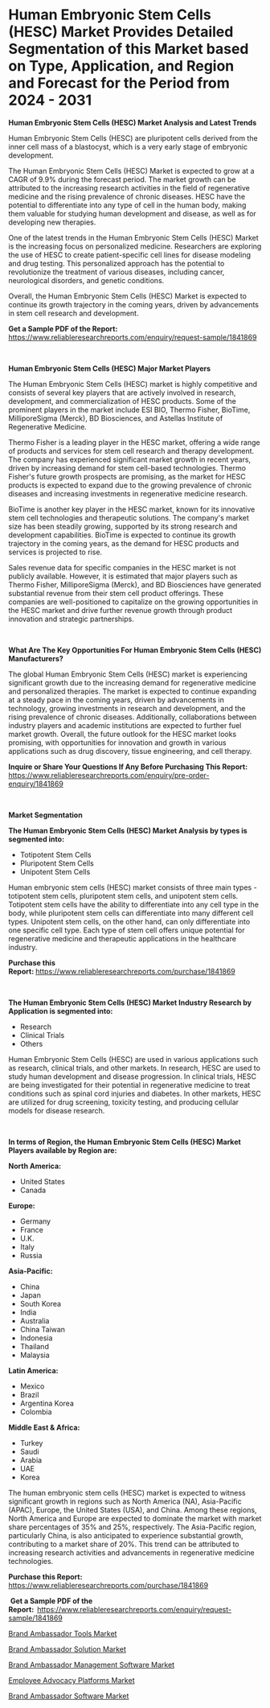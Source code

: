 <p><h1>Human Embryonic Stem Cells (HESC) Market Provides Detailed Segmentation of this Market based on Type, Application, and Region and Forecast for the Period from 2024 - 2031</h1></p><p><strong>Human Embryonic Stem Cells (HESC) Market Analysis and Latest Trends</strong></p>
<p><p>Human Embryonic Stem Cells (HESC) are pluripotent cells derived from the inner cell mass of a blastocyst, which is a very early stage of embryonic development.</p><p>The Human Embryonic Stem Cells (HESC) Market is expected to grow at a CAGR of 9.9% during the forecast period. The market growth can be attributed to the increasing research activities in the field of regenerative medicine and the rising prevalence of chronic diseases. HESC have the potential to differentiate into any type of cell in the human body, making them valuable for studying human development and disease, as well as for developing new therapies.</p><p>One of the latest trends in the Human Embryonic Stem Cells (HESC) Market is the increasing focus on personalized medicine. Researchers are exploring the use of HESC to create patient-specific cell lines for disease modeling and drug testing. This personalized approach has the potential to revolutionize the treatment of various diseases, including cancer, neurological disorders, and genetic conditions.</p><p>Overall, the Human Embryonic Stem Cells (HESC) Market is expected to continue its growth trajectory in the coming years, driven by advancements in stem cell research and development.</p></p>
<p><strong>Get a Sample PDF of the Report:&nbsp;</strong> <a href="https://www.reliableresearchreports.com/enquiry/request-sample/1841869">https://www.reliableresearchreports.com/enquiry/request-sample/1841869</a></p>
<p>&nbsp;</p>
<p><strong>Human Embryonic Stem Cells (HESC) Major Market Players</strong></p>
<p><p>The Human Embryonic Stem Cells (HESC) market is highly competitive and consists of several key players that are actively involved in research, development, and commercialization of HESC products. Some of the prominent players in the market include ESI BIO, Thermo Fisher, BioTime, MilliporeSigma (Merck), BD Biosciences, and Astellas Institute of Regenerative Medicine.</p><p>Thermo Fisher is a leading player in the HESC market, offering a wide range of products and services for stem cell research and therapy development. The company has experienced significant market growth in recent years, driven by increasing demand for stem cell-based technologies. Thermo Fisher's future growth prospects are promising, as the market for HESC products is expected to expand due to the growing prevalence of chronic diseases and increasing investments in regenerative medicine research.</p><p>BioTime is another key player in the HESC market, known for its innovative stem cell technologies and therapeutic solutions. The company's market size has been steadily growing, supported by its strong research and development capabilities. BioTime is expected to continue its growth trajectory in the coming years, as the demand for HESC products and services is projected to rise.</p><p>Sales revenue data for specific companies in the HESC market is not publicly available. However, it is estimated that major players such as Thermo Fisher, MilliporeSigma (Merck), and BD Biosciences have generated substantial revenue from their stem cell product offerings. These companies are well-positioned to capitalize on the growing opportunities in the HESC market and drive further revenue growth through product innovation and strategic partnerships.</p></p>
<p>&nbsp;</p>
<p><strong>What Are The Key Opportunities For Human Embryonic Stem Cells (HESC) Manufacturers?</strong></p>
<p><p>The global Human Embryonic Stem Cells (HESC) market is experiencing significant growth due to the increasing demand for regenerative medicine and personalized therapies. The market is expected to continue expanding at a steady pace in the coming years, driven by advancements in technology, growing investments in research and development, and the rising prevalence of chronic diseases. Additionally, collaborations between industry players and academic institutions are expected to further fuel market growth. Overall, the future outlook for the HESC market looks promising, with opportunities for innovation and growth in various applications such as drug discovery, tissue engineering, and cell therapy.</p></p>
<p><strong>Inquire or Share Your Questions If Any Before Purchasing This Report:</strong> <a href="https://www.reliableresearchreports.com/enquiry/pre-order-enquiry/1841869">https://www.reliableresearchreports.com/enquiry/pre-order-enquiry/1841869</a></p>
<p>&nbsp;</p>
<p><strong>Market Segmentation</strong></p>
<p><strong>The Human Embryonic Stem Cells (HESC) Market Analysis by types is segmented into:</strong></p>
<p><ul><li>Totipotent Stem Cells</li><li>Pluripotent Stem Cells</li><li>Unipotent Stem Cells</li></ul></p>
<p><p>Human embryonic stem cells (HESC) market consists of three main types - totipotent stem cells, pluripotent stem cells, and unipotent stem cells. Totipotent stem cells have the ability to differentiate into any cell type in the body, while pluripotent stem cells can differentiate into many different cell types. Unipotent stem cells, on the other hand, can only differentiate into one specific cell type. Each type of stem cell offers unique potential for regenerative medicine and therapeutic applications in the healthcare industry.</p></p>
<p><strong>Purchase this Report:&nbsp;</strong><a href="https://www.reliableresearchreports.com/purchase/1841869">https://www.reliableresearchreports.com/purchase/1841869</a></p>
<p>&nbsp;</p>
<p><strong>The Human Embryonic Stem Cells (HESC) Market Industry Research by Application is segmented into:</strong></p>
<p><ul><li>Research</li><li>Clinical Trials</li><li>Others</li></ul></p>
<p><p>Human Embryonic Stem Cells (HESC) are used in various applications such as research, clinical trials, and other markets. In research, HESC are used to study human development and disease progression. In clinical trials, HESC are being investigated for their potential in regenerative medicine to treat conditions such as spinal cord injuries and diabetes. In other markets, HESC are utilized for drug screening, toxicity testing, and producing cellular models for disease research.</p></p>
<p>&nbsp;</p>
<p><strong>In terms of Region, the Human Embryonic Stem Cells (HESC) Market Players available by Region are:</strong></p>
<p>
    <p> <strong> North America: </strong>
        <ul>
            <li>United States</li>
            <li>Canada</li>
        </ul>
        </p> 
    <p> <strong> Europe: </strong>
        <ul>
            <li>Germany</li>
            <li>France</li>
            <li>U.K.</li>
            <li>Italy</li>
            <li>Russia</li>
        </ul>
        </p> 
    <p> <strong> Asia-Pacific: </strong>
        <ul>
            <li>China</li>
            <li>Japan</li>
            <li>South Korea</li>
            <li>India</li>
            <li>Australia</li>
            <li>China Taiwan</li>
            <li>Indonesia</li>
            <li>Thailand</li>
            <li>Malaysia</li>
        </ul>
        </p> 
    <p> <strong> Latin America: </strong>
        <ul>
            <li>Mexico</li>
            <li>Brazil</li>
            <li>Argentina Korea</li>
            <li>Colombia</li>
        </ul>
        </p> 
    <p> <strong> Middle East & Africa: </strong>
        <ul>
            <li>Turkey</li>
            <li>Saudi</li>
            <li>Arabia</li>
            <li>UAE</li>
            <li>Korea</li>
        </ul>
    </p>
    </p>
<p><p>The human embryonic stem cells (HESC) market is expected to witness significant growth in regions such as North America (NA), Asia-Pacific (APAC), Europe, the United States (USA), and China. Among these regions, North America and Europe are expected to dominate the market with market share percentages of 35% and 25%, respectively. The Asia-Pacific region, particularly China, is also anticipated to experience substantial growth, contributing to a market share of 20%. This trend can be attributed to increasing research activities and advancements in regenerative medicine technologies.</p></p>
<p><strong>Purchase this Report: </strong><a href="https://www.reliableresearchreports.com/purchase/1841869">https://www.reliableresearchreports.com/purchase/1841869</a></p>
<p>&nbsp;<strong>Get a Sample PDF of the Report:&nbsp;&nbsp;</strong><a href="https://www.reliableresearchreports.com/enquiry/request-sample/1841869">https://www.reliableresearchreports.com/enquiry/request-sample/1841869</a></p>
<p><strong></strong></p>
<p><p><a href="https://medium.com/@earlernser/brand-ambassador-tools-market-report-reveals-the-latest-trends-and-growth-opportunities-of-this-b09a079a2013">Brand Ambassador Tools Market</a></p><p><a href="https://medium.com/@earlernser/brand-ambassador-solution-market-competitive-analysis-market-trends-and-forecast-to-2031-30f885a26804">Brand Ambassador Solution Market</a></p><p><a href="https://medium.com/@earlernser/brand-ambassador-management-software-market-outlook-industry-overview-and-forecast-2024-to-2031-71254be02c41">Brand Ambassador Management Software Market</a></p><p><a href="https://medium.com/@juwanhirthe/employee-advocacy-platforms-market-comprehensive-assessment-by-type-application-and-geography-30f1c7e0c984">Employee Advocacy Platforms Market</a></p><p><a href="https://medium.com/@earlernser/brand-ambassador-software-market-share-evolution-and-market-growth-trends-2024-2031-b00abca92aba">Brand Ambassador Software Market</a></p></p>